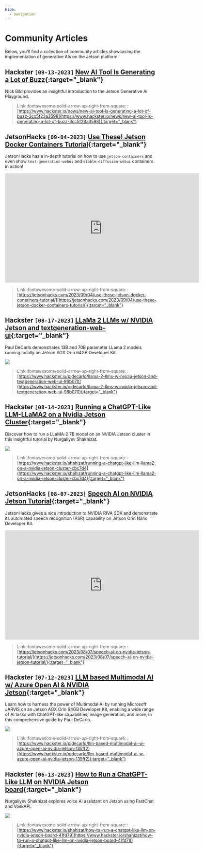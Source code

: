 ```yaml
---
hide:
  - navigation
---
```


# Community Articles

Below, you'll find a collection of community articles showcasing the implementation of generative AIs on the Jetson platform.

## <span class="blobHackster">Hackster</span> `[09-13-2023]` [New AI Tool Is Generating a Lot of Buzz](https://www.hackster.io/news/new-ai-tool-is-generating-a-lot-of-buzz-3cc5f23a3598){:target="_blank"}

Nick Bild provides an insightful introduction to the Jetson Generative AI Playground.

> Link :fontawesome-solid-arrow-up-right-from-square: : [https://www.hackster.io/news/new-ai-tool-is-generating-a-lot-of-buzz-3cc5f23a3598](https://www.hackster.io/news/new-ai-tool-is-generating-a-lot-of-buzz-3cc5f23a3598){:target="_blank"}


## <span class="blobJetsonHacks">JetsonHacks</span> `[09-04-2023]` [Use These! Jetson Docker Containers Tutorial](https://jetsonhacks.com/2023/09/04/use-these-jetson-docker-containers-tutorial/){:target="_blank"}

JetsonHacks has a in-depth tutorial on how to use `jetson-containers` and even show `text-generation-webui` and `stable-diffusion-webui` containers in action!

<iframe width="640" height="360" src="https://www.youtube.com/embed/HlH3QkS1F5Y" title="YouTube video player" frameborder="0" allow="accelerometer; autoplay; clipboard-write; encrypted-media; gyroscope; picture-in-picture; web-share" allowfullscreen></iframe>

> Link :fontawesome-solid-arrow-up-right-from-square: : [https://jetsonhacks.com/2023/09/04/use-these-jetson-docker-containers-tutorial/](https://jetsonhacks.com/2023/09/04/use-these-jetson-docker-containers-tutorial/){:target="_blank"}


## <span class="blobHackster">Hackster</span> `[08-17-2023]` [LLaMa 2 LLMs w/ NVIDIA Jetson and textgeneration-web-ui](https://www.hackster.io/pjdecarlo/llama-2-llms-w-nvidia-jetson-and-textgeneration-web-ui-96b070){:target="_blank"}

Paul DeCarlo demonstrates 13B and 70B parameter LLama 2 models running locally on <span class="blobDarkGreen4">Jetson AGX Orin 64GB Developer Kit</span>.

![](https://hackster.imgix.net/uploads/attachments/1621246/img_1231_RqW30jjm1q.gif?auto=format%2Ccompress&gifq=35&w=640&h=458&fit=min&fm=mp4)

> Link :fontawesome-solid-arrow-up-right-from-square: : [https://www.hackster.io/pjdecarlo/llama-2-llms-w-nvidia-jetson-and-textgeneration-web-ui-96b070](https://www.hackster.io/pjdecarlo/llama-2-llms-w-nvidia-jetson-and-textgeneration-web-ui-96b070){:target="_blank"}


## <span class="blobHackster">Hackster</span> `[08-14-2023]` [Running a ChatGPT-Like LLM-LLaMA2 on a Nvidia Jetson Cluster](https://www.hackster.io/shahizat/running-a-chatgpt-like-llm-llama2-on-a-nvidia-jetson-cluster-cbc7d4){:target="_blank"}

Discover how to run a LLaMA-2 7B model on an NVIDIA Jetson cluster in this insightful tutorial by Nurgaliyev Shakhizat.

![](https://hackster.imgix.net/uploads/attachments/1621367/_NioNNBZrnm.blob?auto=compress%2Cformat&w=640&h=458&fit=min)

> Link :fontawesome-solid-arrow-up-right-from-square: : [https://www.hackster.io/shahizat/running-a-chatgpt-like-llm-llama2-on-a-nvidia-jetson-cluster-cbc7d4](https://www.hackster.io/shahizat/running-a-chatgpt-like-llm-llama2-on-a-nvidia-jetson-cluster-cbc7d4){:target="_blank"}


## <span class="blobJetsonHacks">JetsonHacks</span> `[08-07-2023]` [Speech AI on NVIDIA Jetson Tutorial](https://jetsonhacks.com/2023/08/07/speech-ai-on-nvidia-jetson-tutorial/){:target="_blank"}

JetsonHacks gives a nice introduction to NVIDIA RIVA SDK and demonstrate its automated speech recognition (ASR) capability on <span class="blobLightGreen4">Jetson Orin Nano Developer Kit</span>.

<iframe width="640" height="360" src="https://www.youtube.com/embed/FZWgQvI7MxE" title="YouTube video player" frameborder="0" allow="accelerometer; autoplay; clipboard-write; encrypted-media; gyroscope; picture-in-picture; web-share" allowfullscreen></iframe>

> Link :fontawesome-solid-arrow-up-right-from-square: : [https://jetsonhacks.com/2023/08/07/speech-ai-on-nvidia-jetson-tutorial/](https://jetsonhacks.com/2023/08/07/speech-ai-on-nvidia-jetson-tutorial/){:target="_blank"}


## <span class="blobHackster">Hackster</span> `[07-12-2023]` [LLM based Multimodal AI w/ Azure Open AI & NVIDIA Jetson](https://www.hackster.io/pjdecarlo/llm-based-multimodal-ai-w-azure-open-ai-nvidia-jetson-135ff2){:target="_blank"}

Learn how to harness the power of Multimodal AI by running Microsoft JARVIS on an <span class="blobDarkGreen4">Jetson AGX Orin 64GB Developer Kit</span>, enabling a wide range of AI tasks with ChatGPT-like capabilities, image generation, and more, in this comprehensive guide by Paul DeCarlo.

![](https://hackster.imgix.net/uploads/attachments/1610773/2023-07-12_21-40-55_YHOalYh1xU.gif?auto=format%2Ccompress&gifq=35&w=640&h=458&fit=min&fm=mp4)

> Link :fontawesome-solid-arrow-up-right-from-square: : [https://www.hackster.io/pjdecarlo/llm-based-multimodal-ai-w-azure-open-ai-nvidia-jetson-135ff2](https://www.hackster.io/pjdecarlo/llm-based-multimodal-ai-w-azure-open-ai-nvidia-jetson-135ff2){:target="_blank"}



## <span class="blobHackster">Hackster</span> `[06-13-2023]` [How to Run a ChatGPT-Like LLM on NVIDIA Jetson board](https://www.hackster.io/shahizat/how-to-run-a-chatgpt-like-llm-on-nvidia-jetson-board-41fd79){:target="_blank"}

Nurgaliyev Shakhizat explores voice AI assistant on Jetson using FastChat and VoskAPI.

![](https://hackster.imgix.net/uploads/attachments/1599748/_51IDaX5X5J.blob?auto=compress%2Cformat&w=640&h=458&fit=min)

> Link :fontawesome-solid-arrow-up-right-from-square: : [https://www.hackster.io/shahizat/how-to-run-a-chatgpt-like-llm-on-nvidia-jetson-board-41fd79](https://www.hackster.io/shahizat/how-to-run-a-chatgpt-like-llm-on-nvidia-jetson-board-41fd79){:target="_blank"}

